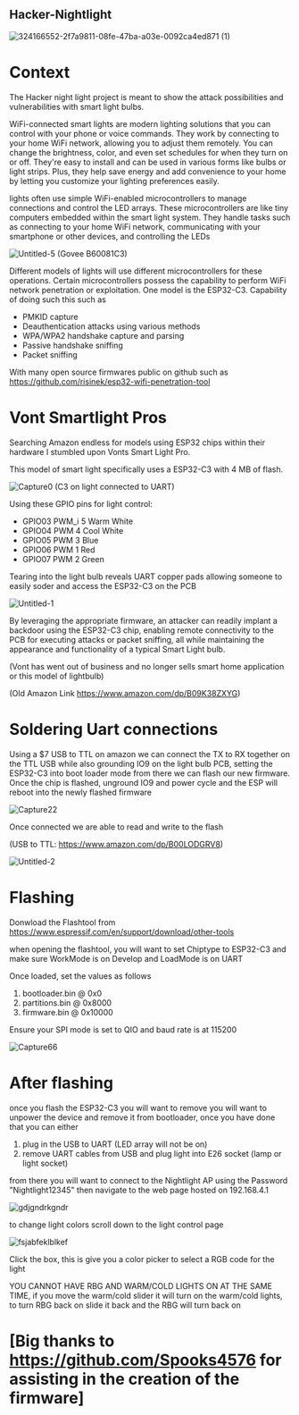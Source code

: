## Hacker-Nightlight

![324166552-2f7a9811-08fe-47ba-a03e-0092ca4ed871 (1)](https://github.com/Peaakss/Hacker-Nightlight/assets/115900893/678e1534-e29e-462e-a4bd-22b98f3bd397)


# Context

The Hacker night light project is meant to show the attack possibilities and vulnerabilities with smart light bulbs.


WiFi-connected smart lights are modern lighting solutions that you can control with your phone or voice commands. They work by connecting to your home WiFi network, allowing you to adjust them remotely. You can change the brightness, color, and even set schedules for when they turn on or off. They're easy to install and can be used in various forms like bulbs or light strips. Plus, they help save energy and add convenience to your home by letting you customize your lighting preferences easily.


lights often use simple WiFi-enabled microcontrollers to manage connections and control the LED arrays. These microcontrollers are like tiny computers embedded within the smart light system. They handle tasks such as connecting to your home WiFi network, communicating with your smartphone or other devices, and controlling the LEDs

![Untitled-5](https://github.com/Peaakss/Hacker-Nightlight/assets/115900893/72595671-05d8-4ed1-a157-279d740cc9cb) (Govee ‎B60081C3)
                                                          



Different models of lights will use different microcontrollers for these operations. Certain microcontrollers possess the capability to perform WiFi network penetration or exploitation.
One model is the ESP32-C3. Capability of doing such this such as 

* PMKID capture
* Deauthentication attacks using various methods
* WPA/WPA2 handshake capture and parsing
* Passive handshake sniffing
* Packet sniffing

With many open source firmwares public on github such as https://github.com/risinek/esp32-wifi-penetration-tool

# Vont Smartlight Pros

Searching Amazon endless for models using ESP32 chips within their hardware I stumbled upon Vonts Smart Light Pro. 

This model of smart light specifically uses a ESP32-C3 with 4 MB of flash. 

![Capture0](https://github.com/Peaakss/Hacker-Nightlight/assets/115900893/fb5a3753-264c-4b97-b2f8-340ebefa2709) (C3 on light connected to UART)

Using these GPIO pins for light control: 

* GPIO03    PWM_i 5    Warm White
* GPIO04    PWM 4    Cool White
* GPIO05    PWM 3    Blue
* GPIO06    PWM 1    Red
* GPIO07    PWM 2    Green

Tearing into the light bulb reveals UART copper pads allowing someone to easily soder and access the ESP32-C3 on the PCB


![Untitled-1](https://github.com/Peaakss/Hacker-Nightlight/assets/115900893/e68fed69-ae99-4fa5-ab37-bb71a288bb7b)



By leveraging the appropriate firmware, an attacker can readily implant a backdoor using the ESP32-C3 chip, enabling remote connectivity to the PCB for executing attacks or packet sniffing, all while maintaining the appearance and functionality of a typical Smart Light bulb.



(Vont has went out of business and no longer sells smart home application or this model of lightbulb) 

(Old Amazon Link https://www.amazon.com/dp/B09K38ZXYG)


# Soldering Uart connections

Using a $7 USB to TTL on amazon we can connect the TX to RX together on the TTL USB while also grounding IO9 on the light bulb PCB, setting the ESP32-C3 into boot loader mode from there we can flash our new firmware. Once the chip is flashed, unground IO9 and power cycle and the ESP will reboot into the newly flashed firmware

![Capture22](https://github.com/Peaakss/Hacker-Nightlight/assets/115900893/7d2a8d30-3ea9-43a4-a269-bcbafb421ee9)

Once connected we are able to read and write to the flash 

(USB to TTL: https://www.amazon.com/dp/B00LODGRV8)

![Untitled-2](https://github.com/Peaakss/Hacker-Nightlight/assets/115900893/3faa23ab-5814-478f-b56d-15a533a8d59e)


# Flashing 

Donwload the Flashtool from https://www.espressif.com/en/support/download/other-tools 

when opening the flashtool, you will want to set Chiptype to ESP32-C3 and make sure WorkMode is on Develop and LoadMode is on UART

Once loaded, set the values as follows 

1. bootloader.bin @ 0x0
2. partitions.bin @ 0x8000
3. firmware.bin @ 0x10000

Ensure your SPI mode is set to QIO and baud rate is at 115200

![Capture66](https://github.com/Peaakss/Hacker-Nightlight/assets/115900893/a9f9c861-25b8-4685-a90f-1d4cd26a7d59)


# After flashing

once you flash the ESP32-C3 you will want to remove you will want to unpower the device and remove it from bootloader, once you have done that you can either 

1. plug in the USB to UART (LED array will not be on)
2. remove UART cables from USB and plug light into E26 socket (lamp or light socket)

from there you will want to connect to the Nightlight AP using the Password "Nightlight12345" then navigate to the web page hosted on 192.168.4.1

![gdjgndrkgndr](https://github.com/Peaakss/Hacker-Nightlight/assets/115900893/28d1392a-6f49-4e97-bf9e-9aef69b9064e)

to change light colors scroll down to the light control page

![fsjabfeklblkef](https://github.com/Peaakss/Hacker-Nightlight/assets/115900893/d41c30a4-6cf0-4f87-95f3-53d02d54242f)


Click the box, this is give you a color picker to select a RGB code for the light

YOU CANNOT HAVE RBG AND WARM/COLD LIGHTS ON AT THE SAME TIME, if you move the warm/cold slider it will turn on the warm/cold lights, to turn RBG back on slide it back and the RBG will turn back on


# [Big thanks to https://github.com/Spooks4576 for assisting in the creation of the firmware]
